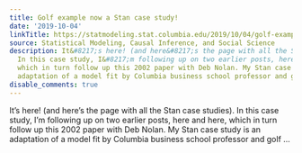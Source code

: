 ```yaml
---
title: Golf example now a Stan case study!
date: '2019-10-04'
linkTitle: https://statmodeling.stat.columbia.edu/2019/10/04/golf-example-now-a-stan-case-study/
source: Statistical Modeling, Causal Inference, and Social Science
description: It&#8217;s here! (and here&#8217;s the page with all the Stan case studies).
  In this case study, I&#8217;m following up on two earlier posts, here and here,
  which in turn follow up this 2002 paper with Deb Nolan. My Stan case study is an
  adaptation of a model fit by Columbia business school professor and golf ...
disable_comments: true
---
```

It&#8217;s here! (and here&#8217;s the page with all the Stan case studies). In this case study, I&#8217;m following up on two earlier posts, here and here, which in turn follow up this 2002 paper with Deb Nolan. My Stan case study is an adaptation of a model fit by Columbia business school professor and golf ...
